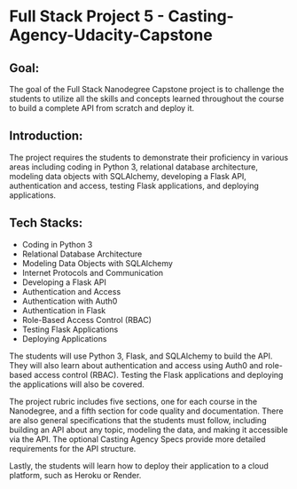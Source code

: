 # Full Stack Project 5 - Casting-Agency-Udacity-Capstone

## Goal:
The goal of the Full Stack Nanodegree Capstone project is to challenge the students to utilize all the skills and concepts learned throughout the course to build a complete API from scratch and deploy it.

## Introduction:
The project requires the students to demonstrate their proficiency in various areas including coding in Python 3, relational database architecture, modeling data objects with SQLAlchemy, developing a Flask API, authentication and access, testing Flask applications, and deploying applications.

## Tech Stacks:

* Coding in Python 3
* Relational Database Architecture
* Modeling Data Objects with SQLAlchemy
* Internet Protocols and Communication
* Developing a Flask API
* Authentication and Access
* Authentication with Auth0
* Authentication in Flask
* Role-Based Access Control (RBAC)
* Testing Flask Applications
* Deploying Applications


The students will use Python 3, Flask, and SQLAlchemy to build the API. They will also learn about authentication and access using Auth0 and role-based access control (RBAC). Testing the Flask applications and deploying the applications will also be covered.

The project rubric includes five sections, one for each course in the Nanodegree, and a fifth section for code quality and documentation. There are also general specifications that the students must follow, including building an API about any topic, modeling the data, and making it accessible via the API. The optional Casting Agency Specs provide more detailed requirements for the API structure.

Lastly, the students will learn how to deploy their application to a cloud platform, such as Heroku or Render.
